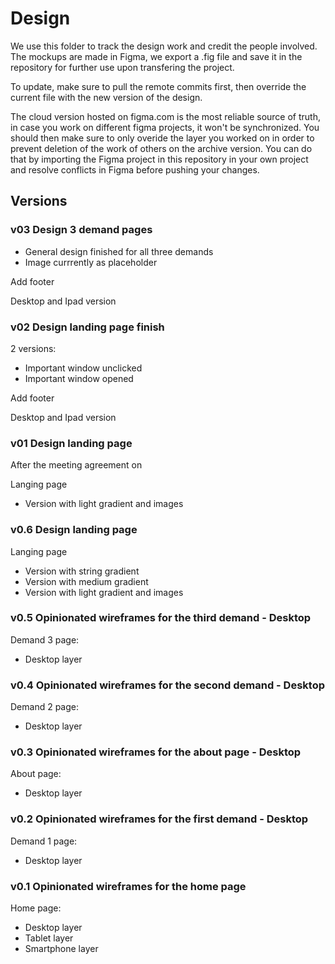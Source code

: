 # Design

We use this folder to track the design work and credit the people involved. The mockups are made in Figma, we export a .fig file and save it in the repository for further use upon transfering the project.

To update, make sure to pull the remote commits first, then override the current file with the new version of the design.

The cloud version hosted on figma.com is the most reliable source of truth, in case you work on different figma projects, it won't be synchronized.
You should then make sure to only overide the layer you worked on in order to prevent deletion of the work of others on the archive version.
You can do that by importing the Figma project in this repository in your own project and resolve conflicts in Figma before pushing your changes.

## Versions

### v03 Design 3 demand pages

- General design finished for all three demands
- Image currrently as placeholder

Add footer

Desktop and Ipad version

### v02 Design landing page finish

2 versions:

- Important window unclicked
- Important window opened

Add footer

Desktop and Ipad version

### v01 Design landing page

After the meeting agreement on

Langing page

- Version with light gradient and images

### v0.6 Design landing page

Langing page

- Version with string gradient
- Version with medium gradient
- Version with light gradient and images

### v0.5 Opinionated wireframes for the third demand - Desktop

Demand 3 page:

- Desktop layer

### v0.4 Opinionated wireframes for the second demand - Desktop

Demand 2 page:

- Desktop layer

### v0.3 Opinionated wireframes for the about page - Desktop

About page:

- Desktop layer

### v0.2 Opinionated wireframes for the first demand - Desktop

Demand 1 page:

- Desktop layer

### v0.1 Opinionated wireframes for the home page

Home page:

- Desktop layer
- Tablet layer
- Smartphone layer
